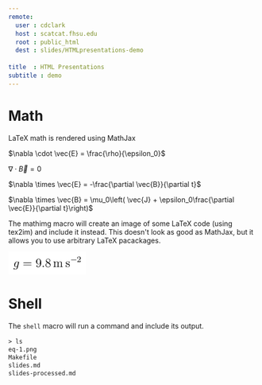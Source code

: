 ```yaml
---
remote:
  user : cdclark
  host : scatcat.fhsu.edu
  root : public_html
  dest : slides/HTMLpresentations-demo

title  : HTML Presentations
subtitle : demo
---
```


# Math

LaTeX math is rendered using MathJax

$\nabla \cdot \vec{E} = \frac{\rho}{\epsilon_0}$

$\nabla \cdot \vec{B} = 0$

$\nabla \times \vec{E} = -\frac{\partial \vec{B}}{\partial t}$

$\nabla \times \vec{B} = \mu_0\left( \vec{J} + \epsilon_0\frac{\partial \vec{E}}{\partial t}\right)$

The mathimg macro will create an image of some LaTeX code (using tex2im) and include it instead. This doesn't look as good as MathJax, but it allows you to use arbitrary LaTeX pacackages.

![](eq-1.png)

# Shell

The `shell` macro will run a command and include its output.

```
> ls
eq-1.png
Makefile
slides.md
slides-processed.md

```

